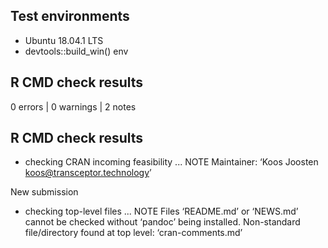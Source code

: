 ## Test environments
* Ubuntu 18.04.1 LTS
* devtools::build_win() env


## R CMD check results
0 errors | 0 warnings | 2 notes

## R CMD check results

* checking CRAN incoming feasibility ... NOTE
Maintainer: ‘Koos Joosten <koos@transceptor.technology>’

New submission
* checking top-level files ... NOTE
Files ‘README.md’ or ‘NEWS.md’ cannot be checked without ‘pandoc’ being installed.
Non-standard file/directory found at top level:
  ‘cran-comments.md’